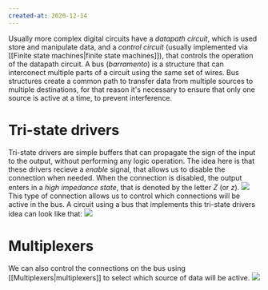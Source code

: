 ```yaml
---
created-at: 2020-12-14
---
```

Usually more complex digital circuits have a *datapath circuit*, which is used store and manipulate data, and a *control circuit* (usually implemented via [[Finite state machines|finite state machines]]), that controls the operation of the datapath circuit. A bus (*barramento*) is a structure that can interconect multiple parts of a circuit using the same set of wires. Bus structures create a common path to transfer data from multiple sources to multiple destinations, for that reason it's necessary to ensure that only one source is active at a time, to prevent interference.

# Tri-state drivers
Tri-state drivers are simple buffers that can propagate the sign of the input to the output, without performing any logic operation. The idea here is that these drivers recieve a *enable* signal, that allows us to disable the connection when needed. When the connection is disabled, the output enters in a *high impedance state*, that is denoted by the letter $Z$ (or $z$).
![](tristatedriver.png)
This type of connection allows us to control which connections will be active in the bus. A circuit using a bus that implements this tri-state drivers idea can look like that:
![](tristatedrivercircuit.png)

# Multiplexers
We can also control the connections on the bus using [[Multiplexers|multiplexers]] to select which source of data will be active.
![](multiplexerbus.png)